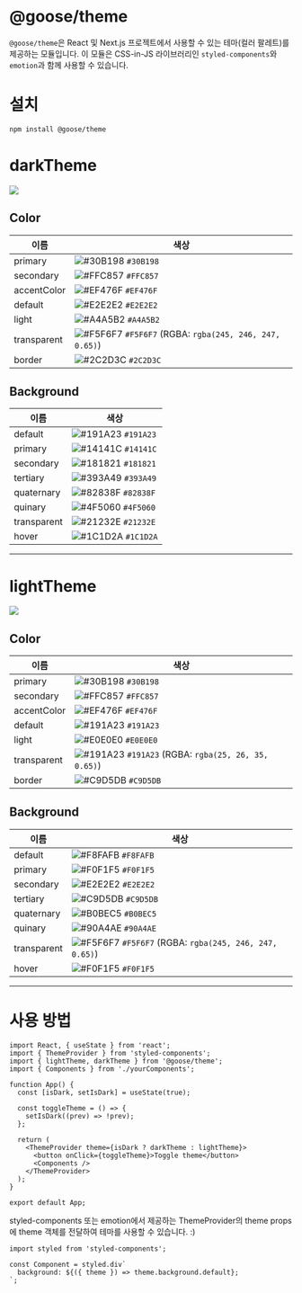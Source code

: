 # @goose/theme

`@goose/theme`은 React 및 Next.js 프로젝트에서 사용할 수 있는 테마(컬러 팔레트)를 제공하는 모듈입니다. 이 모듈은 CSS-in-JS 라이브러리인 `styled-components`와 `emotion`과 함께 사용할 수 있습니다.

# 설치

```bash
npm install @goose/theme
```

# darkTheme

![](https://i.imgur.com/tOlYfht.png)

## Color

| 이름        | 색상                                                                                                          |
| ----------- | ------------------------------------------------------------------------------------------------------------- |
| primary     | ![#30B198](https://via.placeholder.com/15/30B198/000000?text=+) `#30B198`                                     |
| secondary   | ![#FFC857](https://via.placeholder.com/15/FFC857/000000?text=+) `#FFC857`                                     |
| accentColor | ![#EF476F](https://via.placeholder.com/15/EF476F/000000?text=+) `#EF476F`                                     |
| default     | ![#E2E2E2](https://via.placeholder.com/15/E2E2E2/000000?text=+) `#E2E2E2`                                     |
| light       | ![#A4A5B2](https://via.placeholder.com/15/A4A5B2/000000?text=+) `#A4A5B2`                                     |
| transparent | ![#F5F6F7](https://via.placeholder.com/15/F5F6F7/000000?text=+) `#F5F6F7` (RGBA: `rgba(245, 246, 247, 0.65)`) |
| border      | ![#2C2D3C](https://via.placeholder.com/15/2C2D3C/000000?text=+) `#2C2D3C`                                     |

## Background

| 이름        | 색상                                                                      |
| ----------- | ------------------------------------------------------------------------- |
| default     | ![#191A23](https://via.placeholder.com/15/191A23/000000?text=+) `#191A23` |
| primary     | ![#14141C](https://via.placeholder.com/15/14141C/000000?text=+) `#14141C` |
| secondary   | ![#181821](https://via.placeholder.com/15/181821/000000?text=+) `#181821` |
| tertiary    | ![#393A49](https://via.placeholder.com/15/393A49/000000?text=+) `#393A49` |
| quaternary  | ![#82838F](https://via.placeholder.com/15/82838F/000000?text=+) `#82838F` |
| quinary     | ![#4F5060](https://via.placeholder.com/15/4F5060/000000?text=+) `#4F5060` |
| transparent | ![#21232E](https://via.placeholder.com/15/21232E/000000?text=+) `#21232E` |
| hover       | ![#1C1D2A](https://via.placeholder.com/15/1C1D2A/000000?text=+) `#1C1D2A` |

---

# lightTheme

![](https://i.imgur.com/TcxEV1F.png)

## Color

| 이름        | 색상                                                                                                       |
| ----------- | ---------------------------------------------------------------------------------------------------------- |
| primary     | ![#30B198](https://via.placeholder.com/15/30B198/000000?text=+) `#30B198`                                  |
| secondary   | ![#FFC857](https://via.placeholder.com/15/FFC857/000000?text=+) `#FFC857`                                  |
| accentColor | ![#EF476F](https://via.placeholder.com/15/EF476F/000000?text=+) `#EF476F`                                  |
| default     | ![#191A23](https://via.placeholder.com/15/191A23/000000?text=+) `#191A23`                                  |
| light       | ![#E0E0E0](https://via.placeholder.com/15/E0E0E0/000000?text=+) `#E0E0E0`                                  |
| transparent | ![#191A23](https://via.placeholder.com/15/191A23/000000?text=+) `#191A23` (RGBA: `rgba(25, 26, 35, 0.65)`) |
| border      | ![#C9D5DB](https://via.placeholder.com/15/C9D5DB/000000?text=+) `#C9D5DB`                                  |

## Background

| 이름        | 색상                                                                                                          |
| ----------- | ------------------------------------------------------------------------------------------------------------- |
| default     | ![#F8FAFB](https://via.placeholder.com/15/F8FAFB/000000?text=+) `#F8FAFB`                                     |
| primary     | ![#F0F1F5](https://via.placeholder.com/15/F0F1F5/000000?text=+) `#F0F1F5`                                     |
| secondary   | ![#E2E2E2](https://via.placeholder.com/15/E2E2E2/000000?text=+) `#E2E2E2`                                     |
| tertiary    | ![#C9D5DB](https://via.placeholder.com/15/C9D5DB/000000?text=+) `#C9D5DB`                                     |
| quaternary  | ![#B0BEC5](https://via.placeholder.com/15/B0BEC5/000000?text=+) `#B0BEC5`                                     |
| quinary     | ![#90A4AE](https://via.placeholder.com/15/90A4AE/000000?text=+) `#90A4AE`                                     |
| transparent | ![#F5F6F7](https://via.placeholder.com/15/F5F6F7/000000?text=+) `#F5F6F7` (RGBA: `rgba(245, 246, 247, 0.65)`) |
| hover       | ![#F0F1F5](https://via.placeholder.com/15/F0F1F5/000000?text=+) `#F0F1F5`                                     |

---

# 사용 방법

```tsx
import React, { useState } from 'react';
import { ThemeProvider } from 'styled-components';
import { lightTheme, darkTheme } from '@goose/theme';
import { Components } from './yourComponents';

function App() {
  const [isDark, setIsDark] = useState(true);

  const toggleTheme = () => {
    setIsDark((prev) => !prev);
  };

  return (
    <ThemeProvider theme={isDark ? darkTheme : lightTheme}>
      <button onClick={toggleTheme}>Toggle theme</button>
      <Components />
    </ThemeProvider>
  );
}

export default App;
```

styled-components 또는 emotion에서 제공하는 ThemeProvider의 theme props에 theme 객체를 전달하여 테마를 사용할 수 있습니다. :)

```tsx
import styled from 'styled-components';

const Component = styled.div`
  background: ${({ theme }) => theme.background.default};
`;
```
